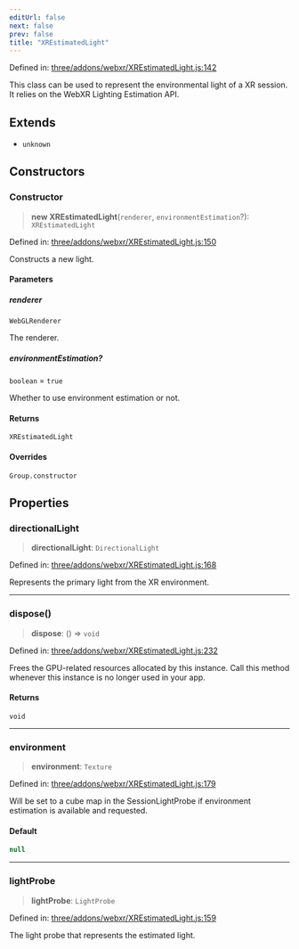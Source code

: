 ```yaml
---
editUrl: false
next: false
prev: false
title: "XREstimatedLight"
---
```


Defined in: [three/addons/webxr/XREstimatedLight.js:142](https://github.com/DefinitelyMaybe/three-i18n/blob/fa57b79433d1c349ffb23a78727299c8d4190136/three/addons/webxr/XREstimatedLight.js#L142)

This class can be used to represent the environmental light of
a XR session. It relies on the WebXR Lighting Estimation API.

## Extends

- `unknown`

## Constructors

### Constructor

> **new XREstimatedLight**(`renderer`, `environmentEstimation`?): `XREstimatedLight`

Defined in: [three/addons/webxr/XREstimatedLight.js:150](https://github.com/DefinitelyMaybe/three-i18n/blob/fa57b79433d1c349ffb23a78727299c8d4190136/three/addons/webxr/XREstimatedLight.js#L150)

Constructs a new light.

#### Parameters

##### renderer

`WebGLRenderer`

The renderer.

##### environmentEstimation?

`boolean` = `true`

Whether to use environment estimation or not.

#### Returns

`XREstimatedLight`

#### Overrides

`Group.constructor`

## Properties

### directionalLight

> **directionalLight**: `DirectionalLight`

Defined in: [three/addons/webxr/XREstimatedLight.js:168](https://github.com/DefinitelyMaybe/three-i18n/blob/fa57b79433d1c349ffb23a78727299c8d4190136/three/addons/webxr/XREstimatedLight.js#L168)

Represents the primary light from the XR environment.

***

### dispose()

> **dispose**: () => `void`

Defined in: [three/addons/webxr/XREstimatedLight.js:232](https://github.com/DefinitelyMaybe/three-i18n/blob/fa57b79433d1c349ffb23a78727299c8d4190136/three/addons/webxr/XREstimatedLight.js#L232)

Frees the GPU-related resources allocated by this instance. Call this
method whenever this instance is no longer used in your app.

#### Returns

`void`

***

### environment

> **environment**: `Texture`

Defined in: [three/addons/webxr/XREstimatedLight.js:179](https://github.com/DefinitelyMaybe/three-i18n/blob/fa57b79433d1c349ffb23a78727299c8d4190136/three/addons/webxr/XREstimatedLight.js#L179)

Will be set to a cube map in the SessionLightProbe if environment estimation is
available and requested.

#### Default

```ts
null
```

***

### lightProbe

> **lightProbe**: `LightProbe`

Defined in: [three/addons/webxr/XREstimatedLight.js:159](https://github.com/DefinitelyMaybe/three-i18n/blob/fa57b79433d1c349ffb23a78727299c8d4190136/three/addons/webxr/XREstimatedLight.js#L159)

The light probe that represents the estimated light.

